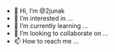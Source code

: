 - 👋 Hi, I’m @2junak
- 👀 I’m interested in ...
- 🌱 I’m currently learning ...
- 💞️ I’m looking to collaborate on ...
- 📫 How to reach me ...

<!---
2junak/2junak is a ✨ special ✨ repository because its `README.md` (this file) appears on your GitHub profile.
You can click the Preview link to take a look at your changes.
--->
